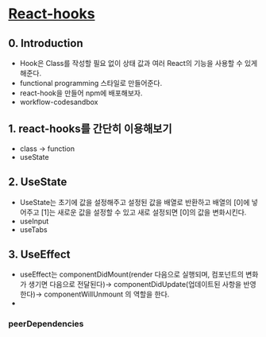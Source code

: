 # [React-hooks](https://hoseong511.github.io/react-redux/)
## 0. Introduction
+ Hook은 Class를 작성할 필요 없이 상태 값과 여러 React의 기능을 사용할 수 있게 해준다.
+ functional programming 스타일로 만들어준다.
+ react-hook을 만들어 npm에 배포해보자.
+ workflow-codesandbox
## 1. react-hooks를 간단히 이용해보기
+ class -> function
+ useState
## 2. UseState 
+ UseState는 초기에 값을 설정해주고 설정된 값을 배열로 반환하고 배열의 [0]에 넣어주고 [1]는 새로운 값을 설정할 수 있고 새로 설정되면 [0]의 값을 변화시킨다. 
+ useInput
+ useTabs
## 3. UseEffect
+ useEffect는  componentDidMount(render 다음으로 실행되며, 컴포넌트의 변화가 생기면 다음으로 전달된다)-> componentDidUpdate(업데이트된 사항을 반영한다)-> componentWillUnmount 의 역할을 한다.
+ 

### peerDependencies
